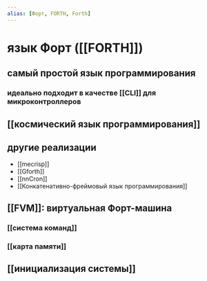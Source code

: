 ```yaml
---
alias: [Форт, FORTH, Forth]
---
```

# язык Форт ([[FORTH]])
## самый простой язык программирования
### идеально подходит в качестве [[CLI]] для микроконтроллеров

## [[космический язык программирования]]

## другие реализации

- [[mecrisp]]
- [[Gforth]]
- [[nnCron]]
- [[Конкатенативно-фреймовый язык программирования]]

## [[FVM]]: виртуальная Форт-машина
### [[система команд]]
### [[карта памяти]]

## [[инициализация системы]]
